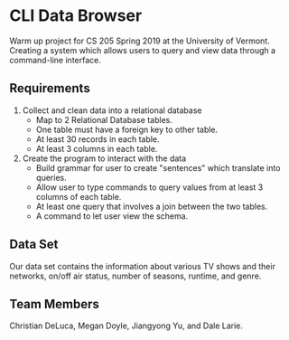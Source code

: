 # CLI Data Browser
Warm up project for CS 205 Spring 2019 at the University of Vermont. Creating a system which allows users to query and view data through a command-line interface.
## Requirements
1. Collect and clean data into a relational database
	* Map to 2 Relational Database tables.
	* One table must have a foreign key to other table.
	* At least 30 records in each table.
	* At least 3 columns in each table.
2. Create the program to interact with the data
	* Build grammar for user to create "sentences" which translate into queries.
	* Allow user to type commands to query values from at least 3 columns of each table.
	* At least one query that involves a join between the two tables.
	* A command to let user view the schema.
## Data Set
Our data set contains the information about various TV shows and their networks, 
on/off air status, number of seasons, runtime, and genre.
## Team Members
Christian DeLuca, Megan Doyle, Jiangyong Yu, and Dale Larie.
